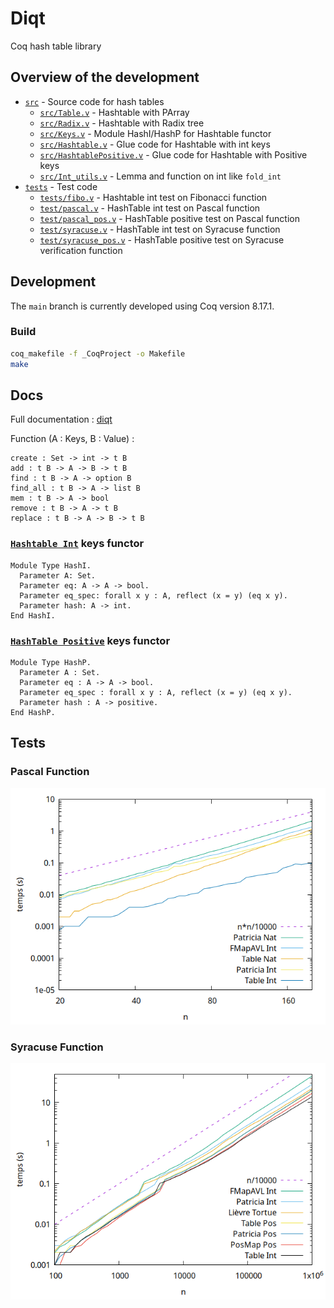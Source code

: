 # Diqt

Coq hash table library

## Overview of the development

* [`src`](./src/) - Source code for hash tables
    * [`src/Table.v`](./src/Table.v) - Hashtable with PArray
    * [`src/Radix.v`](./src/Radix.v) - Hashtable with Radix tree
    * [`src/Keys.v`](./src/Keys.v) - Module HashI/HashP for Hashtable functor
    * [`src/Hashtable.v`](./src/HashTable.v) - Glue code for Hashtable with
      int keys
    * [`src/HashtablePositive.v`](./src/HashTablePositive.v) - Glue code for
      Hashtable with Positive keys
    * [`src/Int_utils.v`](./src/Int_utils.v) - Lemma and function on int
      like `fold_int`
* [`tests`](./tests/) - Test code
    * [`tests/fibo.v`](./tests/fibo.v) - Hashtable int test on Fibonacci function
    * [`test/pascal.v`](./tests/pascal.v) - HashTable int test on Pascal function
    * [`test/pascal_pos.v`](./tests/pascal_pos.v) - HashTable positive test on
      Pascal function
    * [`test/syracuse.v`](./tests/syracuse.v) - HashTable int test on Syracuse
      function
    * [`test/syracuse_pos.v`](./tests/syracuse_pos.v) - HashTable positive test
      on Syracuse verification  function

## Development

The `main` branch is currently developed using Coq version 8.17.1.

### Build

```sh
coq_makefile -f _CoqProject -o Makefile
make
```

## Docs

Full documentation : [diqt](https://valoran-m.github.io/diqt/toc.html)

Function (A : Keys, B : Value) :

```coq
create : Set -> int -> t B
add : t B -> A -> B -> t B
find : t B -> A -> option B
find_all : t B -> A -> list B
mem : t B -> A -> bool
remove : t B -> A -> t B
replace : t B -> A -> B -> t B
```

### [`Hashtable Int`](./src/HashTable.v) keys functor

```coq
Module Type HashI.
  Parameter A: Set.
  Parameter eq: A -> A -> bool.
  Parameter eq_spec: forall x y : A, reflect (x = y) (eq x y).
  Parameter hash: A -> int.
End HashI.
```

### [`HashTable Positive`](./src/HashTablePositive.v) keys functor

```coq
Module Type HashP.
  Parameter A : Set.
  Parameter eq : A -> A -> bool.
  Parameter eq_spec : forall x y : A, reflect (x = y) (eq x y).
  Parameter hash : A -> positive.
End HashP.
```

## Tests

### Pascal Function

![pascal](./imgs/plot_pascal.png)

### Syracuse Function

![Syracuse](./imgs/plot_syracuse.png)
